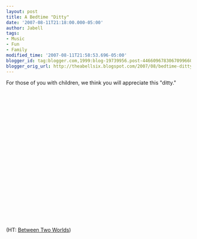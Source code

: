 ```yaml
---
layout: post
title: A Bedtime "Ditty"
date: '2007-08-11T21:18:00.000-05:00'
author: Jabell
tags:
- Music
- Fun
- Family
modified_time: '2007-08-11T21:58:53.696-05:00'
blogger_id: tag:blogger.com,1999:blog-19739956.post-4466096783067099660
blogger_orig_url: http://theabellsix.blogspot.com/2007/08/bedtime-ditty.html
---
```


For those of you with children, we think you will appreciate this "ditty."<br /><br /><object width="425" height="350"><param name="movie" value="http://www.youtube.com/v/uISuvTiTYJA"></param><param name="wmode" value="transparent"></param><embed src="http://www.youtube.com/v/uISuvTiTYJA" type="application/x-shockwave-flash" wmode="transparent" width="425" height="350"></embed></object><br /><br />(HT: <a href="http://theologica.blogspot.com/">Between Two Worlds</a>)